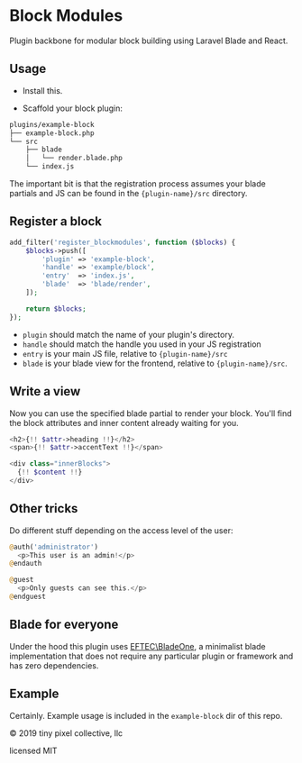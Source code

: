# Block Modules

Plugin backbone for modular block building using Laravel Blade and React.

## Usage

- Install this.

- Scaffold your block plugin:

```bash
plugins/example-block
├── example-block.php
└── src
    ├── blade
    │   └── render.blade.php
    └── index.js
```

The important bit is that the registration process assumes your blade partials and JS can be found in the `{plugin-name}/src` directory.

## Register a block

```php
add_filter('register_blockmodules', function ($blocks) {
    $blocks->push([
        'plugin' => 'example-block',
        'handle' => 'example/block',
        'entry'  => 'index.js',
        'blade'  => 'blade/render',
    ]);

    return $blocks;
});
```

- `plugin` should match the name of your plugin's directory.
- `handle` should match the handle you used in your JS registration
- `entry` is your main JS file, relative to `{plugin-name}/src`
- `blade` is your blade view for the frontend, relative to `{plugin-name}/src`.

## Write a view

Now you can use the specified blade partial to render your block. You'll find the block attributes and inner content already waiting for you.

```php
<h2>{!! $attr->heading !!}</h2>
<span>{!! $attr->accentText !!}</span>

<div class="innerBlocks">
  {!! $content !!}
</div>
```

## Other tricks

Do different stuff depending on the access level of the user:

```php
@auth('administrator')
  <p>This user is an admin!</p>
@endauth

@guest
  <p>Only guests can see this.</p>
@endguest
```



## Blade for everyone

Under the hood this plugin uses [EFTEC\BladeOne](https://github.com/EFTEC/BladeOne), a minimalist blade implementation that does not require any particular plugin or framework and has zero dependencies.

## Example

Certainly. Example usage is included in the `example-block` dir of this repo.

&copy; 2019 tiny pixel collective, llc

licensed MIT

